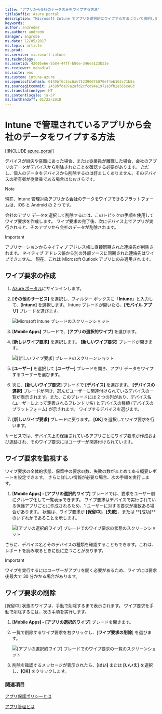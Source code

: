 ```yaml
---
title: "アプリから会社のデータのみをワイプする方法"
titleSuffix: Azure portal
description: "Microsoft Intune でアプリを選択的にワイプする方法について説明します。\""
keywords: 
author: andredm7
ms.author: andredm
manager: angrobe
ms.date: 12/05/2017
ms.topic: article
ms.prod: 
ms.service: microsoft-intune
ms.technology: 
ms.assetid: 42605e6e-5b84-44ff-b86e-346ea123b53e
ms.reviewer: mghadial
ms.suite: ems
ms.custom: intune-azure
ms.openlocfilehash: 0149bf6c5ac6ab712390076070ef4eb103c71b8a
ms.sourcegitcommit: 2459bfda07a2afd2cfcd94a1972a3fb2e565ce8d
ms.translationtype: HT
ms.contentlocale: ja-JP
ms.lasthandoff: 01/22/2018
---
```

# <a name="how-to-wipe-only-corporate-data-from-intune-managed-apps"></a>Intune で管理されているアプリから会社のデータをワイプする方法

[!INCLUDE [azure_portal](./includes/azure_portal.md)]

デバイスが紛失や盗難にあった場合、または従業員が離職した場合、会社のアプリのデータがデバイスから削除されたことを確認する必要があります。 ただし、個人のデータをデバイスから削除するのは好ましくありません。そのデバイスの所有者が従業員である場合はなおさらです。

>[!NOTE]
> 現在、Intune 管理対象アプリから会社のデータをワイプできるプラットフォームは、iOS と Android の 2 つです。

会社のアプリ データを選択して削除するには、このトピックの手順を使用してワイプ要求を作成します。 ワイプ要求の完了後、次にデバイス上でアプリが実行されると、そのアプリから会社のデータが削除されます。

>[!IMPORTANT]
> アプリケーションからネイティブ アドレス帳に直接同期された連絡先が削除されます。 ネイティブ アドレス帳から別の外部ソースに同期された連絡先はワイプできません。 現在、これは Microsoft Outlook アプリにのみ適用されます。

## <a name="create-a-wipe-request"></a>ワイプ要求の作成

1.  [Azure ポータル](https://portal.azure.com)にサインインします。

2.  **[その他のサービス]** を選択し、フィルター ボックスに「**Intune**」と入力して、**[Intune]** を選択します。 Intune ブレードが開いたら、**[モバイル アプリ]** ブレードを選びます。

    ![Microsoft Intune ブレードのスクリーンショット](./media/apps-selective-wipe01.png)

3.  **[Mobile Apps]** ブレードで、**[アプリの選択的ワイプ]** を選びます。

4.  **[新しいワイプ要求]** を選択します。 **[新しいワイプ要求]** ブレードが開きます。

    ![[新しいワイプ要求] ブレードのスクリーンショット](./media/AzurePortal_MAM_NewWipeRequest.png)

5.  **[ユーザー]** を選択して **[ユーザー]** ブレードを開き、アプリ データをワイプするユーザーを選びます。

6.  次に、**[新しいワイプ要求]** ブレードで **[デバイス]** を選びます。 **[デバイスの選択]** ブレードが開き、選んだユーザーに関連付けられているデバイスの一覧が表示されます。また、このブレードには 2 つの列があり、デバイス名 (ユーザーによって定義されるフレンドリ名) とデバイスの種類 (デバイスのプラットフォーム) が示されます。 ワイプするデバイスを選びます。

7.  **[新しいワイプ要求]** ブレードに戻ります。 **[OK]** を選択してワイプ要求を行います。

サービスでは、デバイス上の保護されているアプリごとにワイプ要求が作成および追跡され、そのワイプ要求にはユーザーが関連付けられています。

## <a name="monitor-your-wipe-requests"></a>ワイプ要求を監視する

ワイプ要求の全体的状態、保留中の要求の数、失敗の数がまとめてある概要レポートを設定できます。 さらに詳しい情報が必要な場合、次の手順を実行します。

1.  **[Mobile Apps] - [アプリの選択的ワイプ]** ブレードでは、要求をユーザー別にグループ化して一覧表示できます。 ワイプ要求はデバイスで実行されている保護アプリごとに作成されるため、1 ユーザーに対する要求が複数ある場合があります。 状態は、ワイプ要求が **[保留中]**、**[失敗]**、または **[成功]**のいずれかであることを示します。

    ![[アプリの選択的ワイプ] ブレードでのワイプ要求の状態のスクリーンショット](./media/wipe-request-status-1.png)

さらに、デバイス名とそのデバイスの種類を確認することもできます。これは、レポートを読み取るときに役に立つことがあります。

>[!IMPORTANT]
> ワイプを実行するにはユーザーがアプリを開く必要があるため、ワイプには要求後最大で 30 分かかる場合があります。

## <a name="delete-a-wipe-request"></a>ワイプ要求の削除

[保留中] 状態のワイプは、手動で削除するまで表示されます。  ワイプ要求を手動で削除するには、次の手順を実行します。

1.  **[Mobile Apps] - [アプリの選択的ワイプ]** ブレードを開きます。

2.  一覧で削除するワイプ要求を右クリックし、**[ワイプ要求の削除]** を選びます。

    ![[アプリの選択的ワイプ] ブレードでのワイプ要求の一覧のスクリーンショット](./media/delete-wipe-request.png)

3.  削除を確認するメッセージが表示されたら、**[はい]** または **[いいえ]** を選択し、**[OK]** をクリックします。

### <a name="see-also"></a>関連項目
[アプリ保護ポリシーとは](app-protection-policy.md)

[アプリ管理とは](app-management.md)
